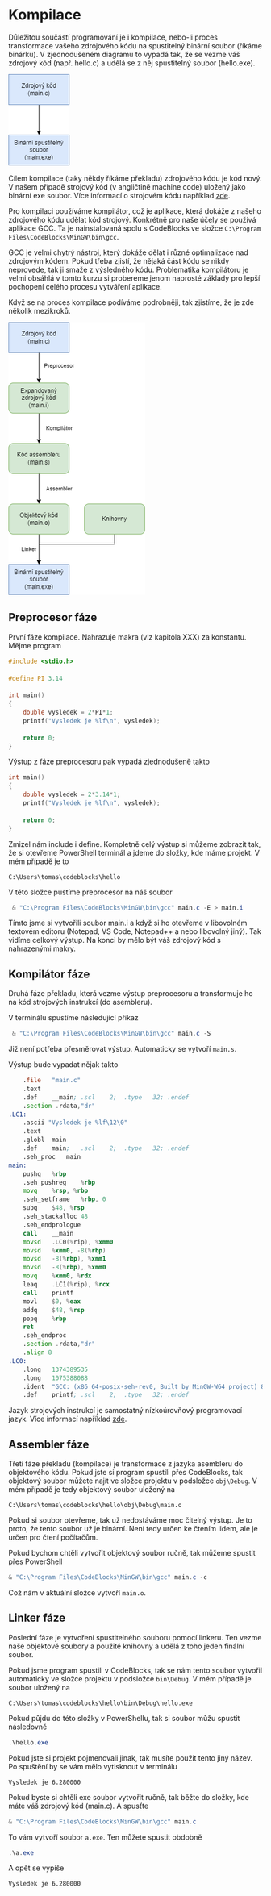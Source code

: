 # Kompilace
Důležitou součástí programování je i kompilace, nebo-li proces transformace vašeho zdrojového kódu na spustitelný binární soubor (říkáme binárku). V zjednodušeném diagramu to vypadá tak, že se vezme váš zdrojový kód (např. hello.c) a udělá se z něj spustitelný soubor (hello.exe).

![kompilace](./obrazky/kompilace/kompilace_short.png)


Cílem kompilace (taky někdy říkáme překladu) zdrojového kódu je kód nový. V našem případě strojový kód (v angličtině machine code) uložený jako binární exe soubor. Více informací o strojovém kódu například [zde](https://en.wikipedia.org/wiki/Machine_code).

Pro kompilaci používáme kompilátor, což je aplikace, která dokáže z našeho zdrojového kódu udělat kód strojový. Konkrétně pro naše účely se používá aplikace GCC. Ta je nainstalovaná spolu s CodeBlocks ve složce `C:\Program Files\CodeBlocks\MinGW\bin\gcc`.

GCC je velmi chytrý nástroj, který dokáže dělat i různé optimalizace nad zdrojovým kódem. Pokud třeba zjistí, že nějaká část kódu se nikdy neprovede, tak ji smaže z výsledného kódu. Problematika kompilátoru je velmi obsáhlá v tomto kurzu si probereme jenom naprosté základy pro lepší pochopení celého procesu vytváření aplikace.


Když se na proces kompilace podíváme podrobněji, tak zjistíme, že je zde několik mezikroků.




![kompilace](./obrazky/kompilace/kompilace.png)


## Preprocesor fáze

První fáze kompilace. Nahrazuje makra (viz kapitola XXX) za konstantu. Mějme program

```c
#include <stdio.h>

#define PI 3.14

int main()
{
    double vysledek = 2*PI*1;
    printf("Vysledek je %lf\n", vysledek);

    return 0;
}
```

Výstup z fáze preprocesoru pak vypadá zjednodušeně takto

```c
int main()
{
    double vysledek = 2*3.14*1;
    printf("Vysledek je %lf\n", vysledek);

    return 0;
}
```

Zmizel nám include i define. Kompletně celý výstup si můžeme zobrazit tak, že si otevřeme PowerShell terminál a jdeme do složky, kde máme projekt. V mém případě je to
```
C:\Users\tomas\codeblocks\hello
```

V této složce pustíme preprocesor na náš soubor

```ps1
 & "C:\Program Files\CodeBlocks\MinGW\bin\gcc" main.c -E > main.i
 ```

Tímto jsme si vytvořili soubor main.i a když si ho otevřeme v libovolném textovém editoru (Notepad, VS Code, Notepad++ a nebo libovolný jiný). Tak vidíme celkový výstup. Na konci by mělo být váš zdrojový kód s nahrazenými makry.

## Kompilátor fáze
Druhá fáze překladu, která vezme výstup preprocesoru a transformuje ho na kód strojových instrukcí (do asembleru).


V terminálu spustíme následující příkaz
```ps1
 & "C:\Program Files\CodeBlocks\MinGW\bin\gcc" main.c -S
 ```
Již není potřeba přesměrovat výstup. Automaticky se vytvoří `main.s`.

Výstup bude vypadat nějak takto

```asm
	.file	"main.c"
	.text
	.def	__main;	.scl	2;	.type	32;	.endef
	.section .rdata,"dr"
.LC1:
	.ascii "Vysledek je %lf\12\0"
	.text
	.globl	main
	.def	main;	.scl	2;	.type	32;	.endef
	.seh_proc	main
main:
	pushq	%rbp
	.seh_pushreg	%rbp
	movq	%rsp, %rbp
	.seh_setframe	%rbp, 0
	subq	$48, %rsp
	.seh_stackalloc	48
	.seh_endprologue
	call	__main
	movsd	.LC0(%rip), %xmm0
	movsd	%xmm0, -8(%rbp)
	movsd	-8(%rbp), %xmm1
	movsd	-8(%rbp), %xmm0
	movq	%xmm0, %rdx
	leaq	.LC1(%rip), %rcx
	call	printf
	movl	$0, %eax
	addq	$48, %rsp
	popq	%rbp
	ret
	.seh_endproc
	.section .rdata,"dr"
	.align 8
.LC0:
	.long	1374389535
	.long	1075388088
	.ident	"GCC: (x86_64-posix-seh-rev0, Built by MinGW-W64 project) 8.1.0"
	.def	printf;	.scl	2;	.type	32;	.endef
```

Jazyk strojových instrukcí je samostatný nízkoúrovňový programovací jazyk. Více informací například [zde](https://en.wikipedia.org/wiki/Assembly_language).


## Assembler fáze
Třetí fáze překladu (kompilace) je transformace z jazyka asembleru do objektového kódu. Pokud jste si program spustili přes CodeBlocks, tak objektový soubor můžete najít ve složce projektu v podsložce `obj\Debug`. V mém případě je tedy objektový soubor uložený na

```
C:\Users\tomas\codeblocks\hello\obj\Debug\main.o
```

Pokud si soubor otevřeme, tak už nedostáváme moc čitelný výstup. Je to proto, že tento soubor už je binární. Není tedy určen ke čtením lidem, ale je určen pro čtení počítačům.

Pokud bychom chtěli vytvořit objektový soubor ručně, tak můžeme spustit přes PowerShell

```ps1
& "C:\Program Files\CodeBlocks\MinGW\bin\gcc" main.c -c
```

Což nám v aktuální složce vytvoří `main.o`.

## Linker fáze
Poslední fáze je vytvoření spustitelného souboru pomocí linkeru. Ten vezme naše objektové soubory a použité knihovny a udělá z toho jeden finální soubor.

Pokud jsme program spustili v CodeBlocks, tak se nám tento soubor vytvořil automaticky ve složce projektu v podsložce `bin\Debug`. V mém případě je soubor uložený na 

```
C:\Users\tomas\codeblocks\hello\bin\Debug\hello.exe
```

Pokud půjdu do této složky v PowerShellu, tak si soubor můžu spustit následovně

```ps1
.\hello.exe
```

Pokud jste si projekt pojmenovali jinak, tak musíte použít tento jiný název. Po spuštění by se vám mělo vytisknout v terminálu

```
Vysledek je 6.280000
```

Pokud byste si chtěli exe soubor vytvořit ručně, tak běžte do složky, kde máte váš zdrojový kód (main.c). A spusťte
```ps1
& "C:\Program Files\CodeBlocks\MinGW\bin\gcc" main.c
```

To vám vytvoří soubor `a.exe`. Ten můžete spustit obdobně

```ps1
.\a.exe
```
A opět se vypíše
```
Vysledek je 6.280000
```
